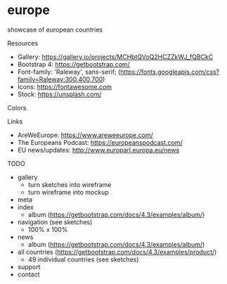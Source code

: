 # europe
showcase of european countries

Resources
- Gallery: https://gallery.io/projects/MCHbtQVoQ2HCZZkWJ_fQBCkC
- Bootstrap 4: https://getbootstrap.com/
- Font-family: 'Raleway', sans-serif; (https://fonts.googleapis.com/css?family=Raleway:300,400,700)
- Icons: https://fontawesome.com
- Stock: https://unsplash.com/

Colors

Links
- AreWeEurope: https://www.areweeurope.com/
- The Europeans Podcast: https://europeanspodcast.com/
- EU news/updates: http://www.europarl.europa.eu/news

TODO
- gallery
  * turn sketches into wireframe
  * turn wireframe into mockup
- meta 
- index
  * album (https://getbootstrap.com/docs/4.3/examples/album/)
- navigation (see sketches)
  * 100% x 100%
- news
  * album (https://getbootstrap.com/docs/4.3/examples/album/)
- all countries (https://getbootstrap.com/docs/4.3/examples/product/)
  * 49 individual countries (see sketches)
- support
- contact
